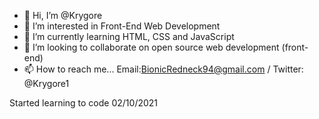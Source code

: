 - 👋 Hi, I’m @Krygore
- 👀 I’m interested in Front-End Web Development 
- 🌱 I’m currently learning HTML, CSS and JavaScript
- 💞️ I’m looking to collaborate on open source web development (front-end)
- 📫 How to reach me... Email:BionicRedneck94@gmail.com / Twitter: @Krygore1

Started learning to code 02/10/2021

<!---
Krygore/Krygore is a ✨ special ✨ repository because its `README.md` (this file) appears on your GitHub profile.
You can click the Preview link to take a look at your changes.
--->
